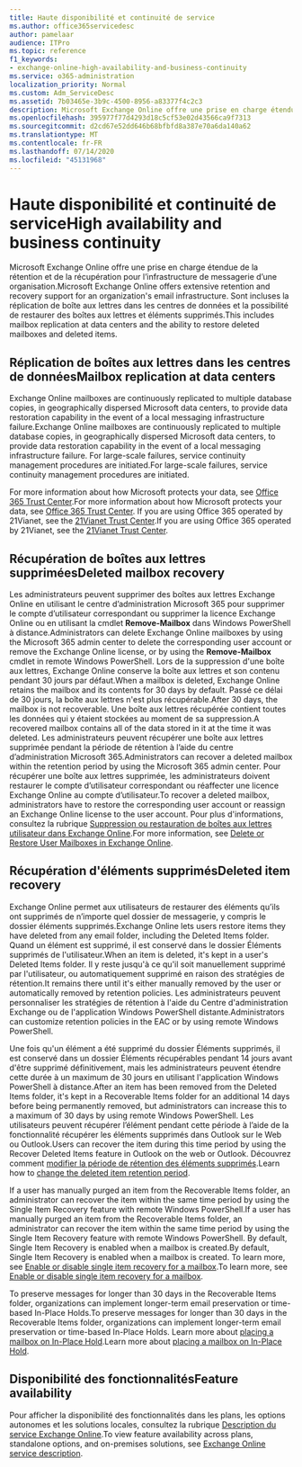 ```yaml
---
title: Haute disponibilité et continuité de service
ms.author: office365servicedesc
author: pamelaar
audience: ITPro
ms.topic: reference
f1_keywords:
- exchange-online-high-availability-and-business-continuity
ms.service: o365-administration
localization_priority: Normal
ms.custom: Adm_ServiceDesc
ms.assetid: 7b03465e-3b9c-4500-8956-a83377f4c2c3
description: Microsoft Exchange Online offre une prise en charge étendue de la rétention et de la récupération pour l’infrastructure de messagerie d’une organisation. Sont incluses la réplication de boîte aux lettres dans les centres de données et la possibilité de restaurer des boîtes aux lettres et éléments supprimés.
ms.openlocfilehash: 395977f77d4293d18c5cf53e02d43566ca9f7313
ms.sourcegitcommit: d2cd67e52dd646b68bfbfd8a387e70a6da140a62
ms.translationtype: MT
ms.contentlocale: fr-FR
ms.lasthandoff: 07/14/2020
ms.locfileid: "45131968"
---
```

# <a name="high-availability-and-business-continuity"></a><span data-ttu-id="1a85e-104">Haute disponibilité et continuité de service</span><span class="sxs-lookup"><span data-stu-id="1a85e-104">High availability and business continuity</span></span>

<span data-ttu-id="1a85e-105">Microsoft Exchange Online offre une prise en charge étendue de la rétention et de la récupération pour l’infrastructure de messagerie d’une organisation.</span><span class="sxs-lookup"><span data-stu-id="1a85e-105">Microsoft Exchange Online offers extensive retention and recovery support for an organization's email infrastructure.</span></span> <span data-ttu-id="1a85e-106">Sont incluses la réplication de boîte aux lettres dans les centres de données et la possibilité de restaurer des boîtes aux lettres et éléments supprimés.</span><span class="sxs-lookup"><span data-stu-id="1a85e-106">This includes mailbox replication at data centers and the ability to restore deleted mailboxes and deleted items.</span></span>
  
## <a name="mailbox-replication-at-data-centers"></a><span data-ttu-id="1a85e-107">Réplication de boîtes aux lettres dans les centres de données</span><span class="sxs-lookup"><span data-stu-id="1a85e-107">Mailbox replication at data centers</span></span>

<span data-ttu-id="1a85e-108">Exchange Online mailboxes are continuously replicated to multiple database copies, in geographically dispersed Microsoft data centers, to provide data restoration capability in the event of a local messaging infrastructure failure.</span><span class="sxs-lookup"><span data-stu-id="1a85e-108">Exchange Online mailboxes are continuously replicated to multiple database copies, in geographically dispersed Microsoft data centers, to provide data restoration capability in the event of a local messaging infrastructure failure.</span></span> <span data-ttu-id="1a85e-109">For large-scale failures, service continuity management procedures are initiated.</span><span class="sxs-lookup"><span data-stu-id="1a85e-109">For large-scale failures, service continuity management procedures are initiated.</span></span>
  
<span data-ttu-id="1a85e-110">For more information about how Microsoft protects your data, see [Office 365 Trust Center](https://go.microsoft.com/fwlink/p/?LinkId=299135).</span><span class="sxs-lookup"><span data-stu-id="1a85e-110">For more information about how Microsoft protects your data, see [Office 365 Trust Center](https://go.microsoft.com/fwlink/p/?LinkId=299135).</span></span> <span data-ttu-id="1a85e-111">If you are using Office 365 operated by 21Vianet, see the [21Vianet Trust Center](https://www.21vbluecloud.com/office365/trustcenter/onlineservices.mdl).</span><span class="sxs-lookup"><span data-stu-id="1a85e-111">If you are using Office 365 operated by 21Vianet, see the [21Vianet Trust Center](https://www.21vbluecloud.com/office365/trustcenter/onlineservices.mdl).</span></span>
  
## <a name="deleted-mailbox-recovery"></a><span data-ttu-id="1a85e-112">Récupération de boîtes aux lettres supprimées</span><span class="sxs-lookup"><span data-stu-id="1a85e-112">Deleted mailbox recovery</span></span>

<span data-ttu-id="1a85e-113">Les administrateurs peuvent supprimer des boîtes aux lettres Exchange Online en utilisant le centre d’administration Microsoft 365 pour supprimer le compte d’utilisateur correspondant ou supprimer la licence Exchange Online ou en utilisant la cmdlet **Remove-Mailbox** dans Windows PowerShell à distance.</span><span class="sxs-lookup"><span data-stu-id="1a85e-113">Administrators can delete Exchange Online mailboxes by using the Microsoft 365 admin center to delete the corresponding user account or remove the Exchange Online license, or by using the **Remove-Mailbox** cmdlet in remote Windows PowerShell.</span></span> <span data-ttu-id="1a85e-114">Lors de la suppression d'une boîte aux lettres, Exchange Online conserve la boîte aux lettres et son contenu pendant 30 jours par défaut.</span><span class="sxs-lookup"><span data-stu-id="1a85e-114">When a mailbox is deleted, Exchange Online retains the mailbox and its contents for 30 days by default.</span></span> <span data-ttu-id="1a85e-115">Passé ce délai de 30 jours, la boîte aux lettres n'est plus récupérable.</span><span class="sxs-lookup"><span data-stu-id="1a85e-115">After 30 days, the mailbox is not recoverable.</span></span> <span data-ttu-id="1a85e-116">Une boîte aux lettres récupérée contient toutes les données qui y étaient stockées au moment de sa suppression.</span><span class="sxs-lookup"><span data-stu-id="1a85e-116">A recovered mailbox contains all of the data stored in it at the time it was deleted.</span></span> <span data-ttu-id="1a85e-117">Les administrateurs peuvent récupérer une boîte aux lettres supprimée pendant la période de rétention à l’aide du centre d’administration Microsoft 365.</span><span class="sxs-lookup"><span data-stu-id="1a85e-117">Administrators can recover a deleted mailbox within the retention period by using the Microsoft 365 admin center.</span></span> <span data-ttu-id="1a85e-118">Pour récupérer une boîte aux lettres supprimée, les administrateurs doivent restaurer le compte d’utilisateur correspondant ou réaffecter une licence Exchange Online au compte d’utilisateur.</span><span class="sxs-lookup"><span data-stu-id="1a85e-118">To recover a deleted mailbox, administrators have to restore the corresponding user account or reassign an Exchange Online license to the user account.</span></span> <span data-ttu-id="1a85e-119">Pour plus d'informations, consultez la rubrique [Suppression ou restauration de boîtes aux lettres utilisateur dans Exchange Online](https://go.microsoft.com/fwlink/p/?LinkId=286992).</span><span class="sxs-lookup"><span data-stu-id="1a85e-119">For more information, see [Delete or Restore User Mailboxes in Exchange Online](https://go.microsoft.com/fwlink/p/?LinkId=286992).</span></span>
  
## <a name="deleted-item-recovery"></a><span data-ttu-id="1a85e-120">Récupération d'éléments supprimés</span><span class="sxs-lookup"><span data-stu-id="1a85e-120">Deleted item recovery</span></span>

<span data-ttu-id="1a85e-121">Exchange Online permet aux utilisateurs de restaurer des éléments qu’ils ont supprimés de n’importe quel dossier de messagerie, y compris le dossier éléments supprimés.</span><span class="sxs-lookup"><span data-stu-id="1a85e-121">Exchange Online lets users restore items they have deleted from any email folder, including the Deleted Items folder.</span></span> <span data-ttu-id="1a85e-122">Quand un élément est supprimé, il est conservé dans le dossier Éléments supprimés de l'utilisateur.</span><span class="sxs-lookup"><span data-stu-id="1a85e-122">When an item is deleted, it's kept in a user's Deleted Items folder.</span></span> <span data-ttu-id="1a85e-123">Il y reste jusqu'à ce qu'il soit manuellement supprimé par l'utilisateur, ou automatiquement supprimé en raison des stratégies de rétention.</span><span class="sxs-lookup"><span data-stu-id="1a85e-123">It remains there until it's either manually removed by the user or automatically removed by retention policies.</span></span> <span data-ttu-id="1a85e-124">Les administrateurs peuvent personnaliser les stratégies de rétention à l'aide du Centre d'administration Exchange ou de l'application Windows PowerShell distante.</span><span class="sxs-lookup"><span data-stu-id="1a85e-124">Administrators can customize retention policies in the EAC or by using remote Windows PowerShell.</span></span>
  
<span data-ttu-id="1a85e-125">Une fois qu'un élément a été supprimé du dossier Éléments supprimés, il est conservé dans un dossier Éléments récupérables pendant 14 jours avant d'être supprimé définitivement, mais les administrateurs peuvent étendre cette durée à un maximum de 30 jours en utilisant l'application Windows PowerShell à distance.</span><span class="sxs-lookup"><span data-stu-id="1a85e-125">After an item has been removed from the Deleted Items folder, it's kept in a Recoverable Items folder for an additional 14 days before being permanently removed, but administrators can increase this to a maximum of 30 days by using remote Windows PowerShell.</span></span> <span data-ttu-id="1a85e-126">Les utilisateurs peuvent récupérer l’élément pendant cette période à l’aide de la fonctionnalité récupérer les éléments supprimés dans Outlook sur le Web ou Outlook.</span><span class="sxs-lookup"><span data-stu-id="1a85e-126">Users can recover the item during this time period by using the Recover Deleted Items feature in Outlook on the web or Outlook.</span></span> <span data-ttu-id="1a85e-127">Découvrez comment [modifier la période de rétention des éléments supprimés](https://go.microsoft.com/fwlink/p/?LinkId=286940).</span><span class="sxs-lookup"><span data-stu-id="1a85e-127">Learn how to [change the deleted item retention period](https://go.microsoft.com/fwlink/p/?LinkId=286940).</span></span>
  
<span data-ttu-id="1a85e-128">If a user has manually purged an item from the Recoverable Items folder, an administrator can recover the item within the same time period by using the Single Item Recovery feature with remote Windows PowerShell.</span><span class="sxs-lookup"><span data-stu-id="1a85e-128">If a user has manually purged an item from the Recoverable Items folder, an administrator can recover the item within the same time period by using the Single Item Recovery feature with remote Windows PowerShell.</span></span> <span data-ttu-id="1a85e-129">By default, Single Item Recovery is enabled when a mailbox is created.</span><span class="sxs-lookup"><span data-stu-id="1a85e-129">By default, Single Item Recovery is enabled when a mailbox is created.</span></span> <span data-ttu-id="1a85e-130">To learn more, see [Enable or disable single item recovery for a mailbox](https://go.microsoft.com/fwlink/p/?LinkID=286941).</span><span class="sxs-lookup"><span data-stu-id="1a85e-130">To learn more, see [Enable or disable single item recovery for a mailbox](https://go.microsoft.com/fwlink/p/?LinkID=286941).</span></span>
  
<span data-ttu-id="1a85e-131">To preserve messages for longer than 30 days in the Recoverable Items folder, organizations can implement longer-term email preservation or time-based In-Place Holds.</span><span class="sxs-lookup"><span data-stu-id="1a85e-131">To preserve messages for longer than 30 days in the Recoverable Items folder, organizations can implement longer-term email preservation or time-based In-Place Holds.</span></span> <span data-ttu-id="1a85e-132">Learn more about [placing a mailbox on In-Place Hold](https://go.microsoft.com/fwlink/p/?LinkId=271746).</span><span class="sxs-lookup"><span data-stu-id="1a85e-132">Learn more about [placing a mailbox on In-Place Hold](https://go.microsoft.com/fwlink/p/?LinkId=271746).</span></span>
  
## <a name="feature-availability"></a><span data-ttu-id="1a85e-133">Disponibilité des fonctionnalités</span><span class="sxs-lookup"><span data-stu-id="1a85e-133">Feature availability</span></span>

<span data-ttu-id="1a85e-134">Pour afficher la disponibilité des fonctionnalités dans les plans, les options autonomes et les solutions locales, consultez la rubrique [Description du service Exchange Online](exchange-online-service-description.md).</span><span class="sxs-lookup"><span data-stu-id="1a85e-134">To view feature availability across plans, standalone options, and on-premises solutions, see [Exchange Online service description](exchange-online-service-description.md).</span></span>
  